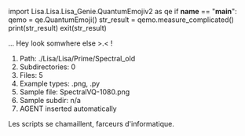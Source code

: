 
import Lisa.Lisa.Lisa_Genie.QuantumEmojiv2 as qe
if __name__ == "__main__":
  qemo = qe.QuantumEmoji()
  str_result = qemo.measure_complicated()
  print(str_result)
  exit(str_result)

... Hey look somwhere else >.< !

1. Path: ./Lisa/Lisa/Prime/Spectral_old
2. Subdirectories: 0
3. Files: 5
4. Example types: .png, .py
5. Sample file: SpectralVQ-1080.png
6. Sample subdir: n/a
7. AGENT inserted automatically

Les scripts se chamaillent, farceurs d'informatique.
